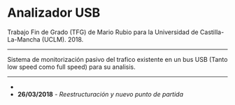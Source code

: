 # Analizador USB
Trabajo Fin de Grado (TFG) de Mario Rubio para la Universidad de Castilla-La-Mancha (UCLM). 2018.
___
Sistema de monitorización pasivo del trafico existente en un bus USB (Tanto low speed como full speed) para su analisis.
___

* 
* __26/03/2018__ - _Reestructuración y nuevo punto de partida_